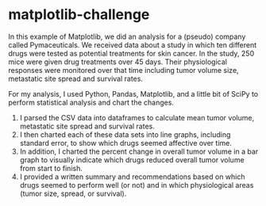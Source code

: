 # matplotlib-challenge
In this example of Matplotlib, we did an analysis for a (pseudo) company called Pymaceuticals. We received data about a study in which ten different drugs were tested as potential treatments for skin cancer. In the study, 250 mice were given drug treatments over 45 days. Their physiological responses were monitored over that time including tumor volume size, metastatic site spread and survival rates.

For my analysis, I used Python, Pandas, Matplotlib, and a little bit of SciPy to perform statistical analysis and chart the changes. 

1. I parsed the CSV data into dataframes to calculate mean tumor volume, metastatic site spread and survival rates. 
2. I then charted each of these data sets into line graphs, including standard error, to show which drugs seemed affective over time.
3. In addition, I charted the percent change in overall tumor volume in a bar graph to visually indicate which drugs  reduced overall tumor volume from start to finish.
4. I provided a written summary and recommendations based on which drugs seemed to perform well (or not) and in which physiological areas (tumor size, spread, or survival).


